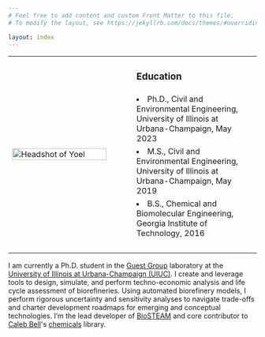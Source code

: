 ```yaml
---
# Feel free to add content and custom Front Matter to this file.
# To modify the layout, see https://jekyllrb.com/docs/themes/#overriding-theme-defaults

layout: index
---
```


<table>

<tr>
	<td rowspan='5' width='50%'>
		<img src='https://yoelcortes.github.io/webpage/images/index/headshot.jpg' alt='Headshot of Yoel' width='90%' id='image' align='center'>
	</td>
	<td> <h3> Education </h3> </td>
</tr>

<tr> <td> <li> Ph.D., Civil and Environmental Engineering, University of Illinois at Urbana-Champaign, May 2023 </li> </td> </tr>
<tr> <td> <li> M.S., Civil and Environmental Engineering, University of Illinois at Urbana-Champaign, May 2019 </li> </td> </tr>
<tr> <td> <li> B.S., Chemical and Biomolecular Engineering, Georgia Institute of Technology, 2016 </li> </td> </tr>
<tr> <td> <br> </td> </tr>

</table> 

I am currently a Ph.D. student in the [Guest Group](http://engineeringforsustainability.com)
laboratory at the [University of Illinois at Urbana-Champaign (UIUC)](http://illinois.edu).
I create and leverage tools to design, simulate, and perform techno-economic 
analysis and life cycle assessment of biorefineries. Using automated biorefinery 
models, I perform rigorous uncertainty and sensitivity analyses to navigate 
trade-offs and charter development roadmaps for emerging and conceptual 
technologies.  I’m the lead developer of [BioSTEAM](https://github.com/BioSTEAMDevelopmentGroup/biosteam)
and core contributor to [Caleb Bell](https://github.com/CalebBell)'s [chemicals](https://github.com/CalebBell/chemicals)
library.

